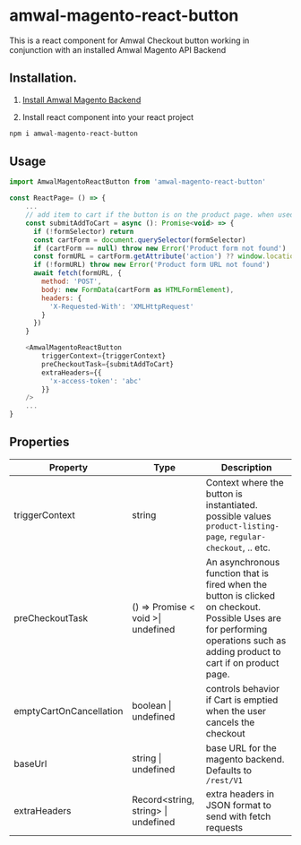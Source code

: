 # amwal-magento-react-button

This is a react component for Amwal Checkout button working in conjunction with an installed Amwal Magento API Backend

## Installation.

1. [Install Amwal Magento Backend](https://docs.amwal.tech/docs/magento-installation)


2. Install react component into your react project
```bash
npm i amwal-magento-react-button
```
## Usage

```javascript
import AmwalMagentoReactButton from 'amwal-magento-react-button'

const ReactPage= () => {
    ...
    // add item to cart if the button is on the product page. when used in cart or mini-cart, preCheckoutTask should be left undefined
    const submitAddToCart = async (): Promise<void> => {
      if (!formSelector) return
      const cartForm = document.querySelector(formSelector)
      if (cartForm == null) throw new Error('Product form not found')
      const formURL = cartForm.getAttribute('action') ?? window.location.href
      if (!formURL) throw new Error('Product form URL not found')
      await fetch(formURL, {
        method: 'POST',
        body: new FormData(cartForm as HTMLFormElement),
        headers: {
          'X-Requested-With': 'XMLHttpRequest'
        }
      })
    }

    <AmwalMagentoReactButton
        triggerContext={triggerContext}
        preCheckoutTask={submitAddToCart}
        extraHeaders={{
          'x-access-token': 'abc'
        }}
    />
    ...
}
```

## Properties
| Property                | Type                                  | Description                                                                                                                                                                   |
|-------------------------|---------------------------------------|-------------------------------------------------------------------------------------------------------------------------------------------------------------------------------|
| triggerContext          | string                                | Context where the button is instantiated. possible values `product-listing-page`, `regular-checkout`, .. etc.                                                                                                                    |
| preCheckoutTask         | ()  =>   Promise < void >\| undefined | An asynchronous function that is fired when the button is clicked on checkout. Possible Uses are for performing operations such as adding product to cart if on product page. |
| emptyCartOnCancellation | boolean \| undefined                  | controls behavior if Cart is emptied when the user cancels the checkout                                                                                                       |
| baseUrl | string \| undefined                  | base URL for the magento backend. Defaults to `/rest/V1`                                                                                                       |
| extraHeaders | Record<string, string> \| undefined                  | extra headers in JSON format to send with fetch requests                                                                                                      |